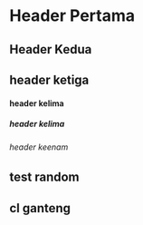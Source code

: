 # Header Pertama
## Header Kedua
## header ketiga
#### header kelima
##### header kelima
###### header keenam
## test random
## cl ganteng
